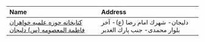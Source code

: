 | Name                                                             | Address                                                     |
|:-----------------------------------------------------------------|:------------------------------------------------------------|
| [کتابخانه حوزه علمیه خواهران فاطمة المعصومه (س) دلیجان](http://) | دلیجان- شهرك امام رضا (ع)- آخر بلوار محمدی- جنب پارك الغدیر |